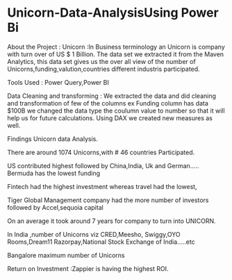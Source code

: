 # Unicorn-Data-AnalysisUsing Power Bi

About the Project :
Unicorn :In Business terminology an Unicorn is company with turn over of US $ 1 Billion.
The data set we extracted it from the Maven Analytics,
this data set gives us the over all view of the number of Unicorns,funding,valution,countries  different industris participated.

Tools Used : Power Query,Power BI

Data Cleaning and transforming :
We extracted the data and did cleaning and transformation of few of the columns ex Funding column has data $100B we changed the data type the coulumn value to number so that it will help us for future calculations.
Using DAX we created new measures as well.


Findings Unicorn data Analysis.

There are around 1074 Unicorns,with # 46 countries  Participated.

US contributed highest followed by China,India, Uk and German..... Bermuda has the lowest funding

Fintech had the highest investment whereas travel had the lowest,

Tiger Global Management company had the more number of investors followed by Accel,sequoia capital

On an average it took around 7 years for company to turn into UNICORN.

In India ,number of Unicorns viz  CRED,Meesho, Swiggy,OYO Rooms,Dream11 Razorpay,National Stock Exchange of India.....etc

Bangalore maximum number of Unicorns

Return on Investment :Zappier is having the highest ROI.







